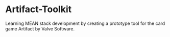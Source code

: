 # Artifact-Toolkit
Learning MEAN stack development by creating a prototype tool for the card game Artifact by Valve Software.
